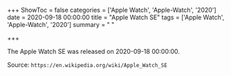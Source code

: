 +++
ShowToc = false
categories = ['Apple Watch', 'Apple-Watch', '2020']
date = 2020-09-18 00:00:00
title = "Apple Watch SE"
tags = ['Apple Watch', 'Apple-Watch', '2020']
summary = " "

+++

The Apple Watch SE was released on 2020-09-18 00:00:00.

Source: `https://en.wikipedia.org/wiki/Apple_Watch_SE`


